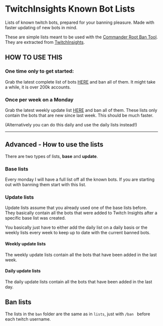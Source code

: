 # TwitchInsights Known Bot Lists

Lists of known twitch bots, prepared for your banning pleasure. Made with faster updating of new bots in mind.

These are simple lists meant to be used with the [Commander Root Ban Tool](https://twitch-tools.rootonline.de/chatban_manager.php).
They are extracted from [TwitchInsights](https://twitchinsights.net/bots).

## HOW TO USE THIS

### One time only to get started:

Grab the latest complete list of bots [HERE](../tree/master/lists/base) and ban all of them.
It might take a while, it is over 200k accounts.

### Once per week on a Monday

Grab the latest weekly update list [HERE](../tree/master/lists/update) and ban all of them.
These lists only contain the bots that are new since last week. This should be much faster.

(Alternatively you can do this daily and use the daily lists instead!)

---

## Advanced - How to use the lists

There are two types of lists, **base** and **update**.

### Base lists

Every monday I will have a full list off all the known bots. If you are starting out with banning them start with this list.

### Update lists

Update lists assume that you already used one of the base lists before. They basically contain all the bots that were added to 
Twitch Insights after a specific base list was created.

You basically just have to either add the daily list on a daily basis or the weekly lists every week to keep up to date with the current banned bots.

#### Weekly update lists

The weekly update lists contain all the bots that have been added in the last week.

#### Daily update lists

The daily update lists contain all the bots that have been added in the last day.

## Ban lists

The lists in the `ban` folder are the same as in `lists`, just with `/ban ` before each twitch username.


